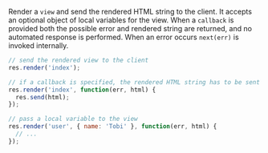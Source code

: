 Render a `view` and send the rendered HTML string to the client. It accepts an optional object of local variables for the view. When a `callback` is provided both the possible error and rendered string are returned, and no automated response is performed. When an error occurs `next(err)` is invoked internally.

```js
// send the rendered view to the client
res.render('index');

// if a callback is specified, the rendered HTML string has to be sent explicitly
res.render('index', function(err, html) {
  res.send(html);
});

// pass a local variable to the view
res.render('user', { name: 'Tobi' }, function(err, html) {
  // ...
});
```
